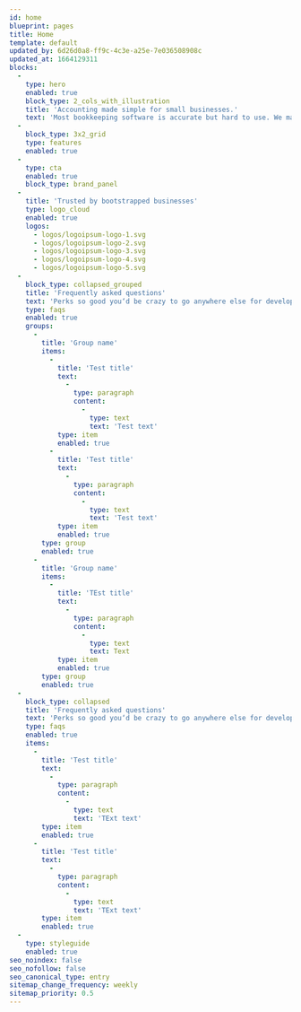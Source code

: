 ```yaml
---
id: home
blueprint: pages
title: Home
template: default
updated_by: 6d26d0a8-ff9c-4c3e-a25e-7e036508908c
updated_at: 1664129311
blocks:
  -
    type: hero
    enabled: true
    block_type: 2_cols_with_illustration
    title: 'Accounting made simple for small businesses.'
    text: 'Most bookkeeping software is accurate but hard to use. We make the opposite trade-off and hope you don’t get audited.'
  -
    block_type: 3x2_grid
    type: features
    enabled: true
  -
    type: cta
    enabled: true
    block_type: brand_panel
  -
    title: 'Trusted by bootstrapped businesses'
    type: logo_cloud
    enabled: true
    logos:
      - logos/logoipsum-logo-1.svg
      - logos/logoipsum-logo-2.svg
      - logos/logoipsum-logo-3.svg
      - logos/logoipsum-logo-4.svg
      - logos/logoipsum-logo-5.svg
  -
    block_type: collapsed_grouped
    title: 'Frequently asked questions'
    text: 'Perks so good you‘d be crazy to go anywhere else for development. Seriously.'
    type: faqs
    enabled: true
    groups:
      -
        title: 'Group name'
        items:
          -
            title: 'Test title'
            text:
              -
                type: paragraph
                content:
                  -
                    type: text
                    text: 'Test text'
            type: item
            enabled: true
          -
            title: 'Test title'
            text:
              -
                type: paragraph
                content:
                  -
                    type: text
                    text: 'Test text'
            type: item
            enabled: true
        type: group
        enabled: true
      -
        title: 'Group name'
        items:
          -
            title: 'TEst title'
            text:
              -
                type: paragraph
                content:
                  -
                    type: text
                    text: Text
            type: item
            enabled: true
        type: group
        enabled: true
  -
    block_type: collapsed
    title: 'Frequently asked questions'
    text: 'Perks so good you‘d be crazy to go anywhere else for development. Seriously.'
    type: faqs
    enabled: true
    items:
      -
        title: 'Test title'
        text:
          -
            type: paragraph
            content:
              -
                type: text
                text: 'TExt text'
        type: item
        enabled: true
      -
        title: 'Test title'
        text:
          -
            type: paragraph
            content:
              -
                type: text
                text: 'TExt text'
        type: item
        enabled: true
  -
    type: styleguide
    enabled: true
seo_noindex: false
seo_nofollow: false
seo_canonical_type: entry
sitemap_change_frequency: weekly
sitemap_priority: 0.5
---
```

